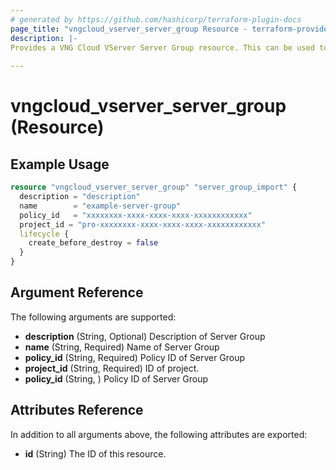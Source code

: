 ```yaml
---
# generated by https://github.com/hashicorp/terraform-plugin-docs
page_title: "vngcloud_vserver_server_group Resource - terraform-provider-vngcloud"
description: |-
Provides a VNG Cloud VServer Server Group resource. This can be used to import create, modify, and delete.
  
---
```


# vngcloud_vserver_server_group (Resource)



## Example Usage

```terraform
resource "vngcloud_vserver_server_group" "server_group_import" {
  description = "description"
  name        = "example-server-group"
  policy_id   = "xxxxxxxx-xxxx-xxxx-xxxx-xxxxxxxxxxxx"
  project_id = "pro-xxxxxxxx-xxxx-xxxx-xxxx-xxxxxxxxxxxx"
  lifecycle {
    create_before_destroy = false
  }
}
```
## Argument Reference

The following arguments are supported:

- **description** (String, Optional) Description of Server Group
- **name** (String, Required) Name of Server Group
- **policy_id** (String, Required) Policy ID of Server Group
- **project_id** (String, Required) ID of project.
- **policy_id** (String, ) Policy ID of Server Group

## Attributes Reference

In addition to all arguments above, the following attributes are exported:

- **id** (String) The ID of this resource.


